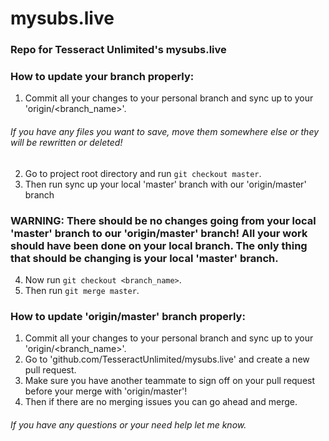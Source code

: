 # mysubs.live
### Repo for Tesseract Unlimited's mysubs.live

### How to update your branch properly:
1. Commit all your changes to your personal branch and sync up to your 'origin/<branch_name>'.
###### If you have any files you want to save, move them somewhere else or they will be rewritten or deleted!
2. Go to project root directory and run `git checkout master`.
3. Then run sync up your local 'master' branch with our 'origin/master' branch
### WARNING: There should be no changes going from your local 'master' branch to our 'origin/master' branch! All your work should have been done on your local branch. The only thing that should be changing is your local 'master' branch.
4. Now run `git checkout <branch_name>`.
5. Then run `git merge master`.

### How to update 'origin/master' branch properly:
1. Commit all your changes to your personal branch and sync up to your 'origin/<branch_name>'.
2. Go to 'github.com/TesseractUnlimited/mysubs.live' and create a new pull request.
3. Make sure you have another teammate to sign off on your pull request before your merge with 'origin/master'!
4. Then if there are no merging issues you can go ahead and merge.
###### If you have any questions or your need help let me know.